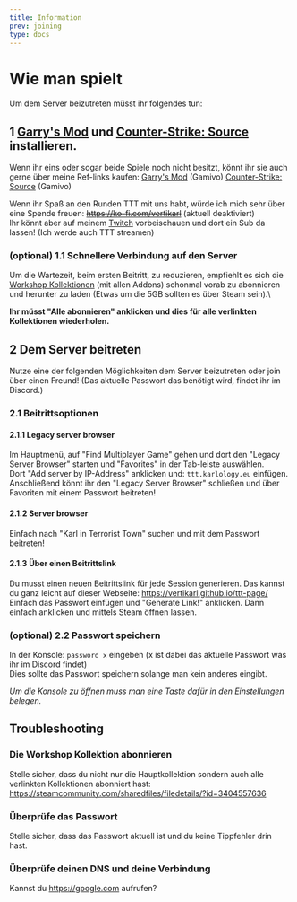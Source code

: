 ```yaml
---
title: Information
prev: joining
type: docs
---
```


# Wie man spielt

Um dem Server beizutreten müsst ihr folgendes tun:

## 1 [Garry's Mod](https://store.steampowered.com/app/4000/Garrys_Mod/) und [Counter-Strike: Source](https://store.steampowered.com/app/240/CounterStrike_Source/) installieren.

Wenn ihr eins oder sogar beide Spiele noch nicht besitzt, könnt ihr sie auch gerne über meine Ref-links kaufen:
[Garry's Mod](https://www.gamivo.com/product/garrys-mod-eu?glv=karl) (Gamivo)
[Counter-Strike: Source](https://www.gamivo.com/product/counter-strike-source-steam-gift?glv=karl) (Gamivo)

Wenn ihr Spaß an den Runden TTT mit uns habt, würde ich mich sehr über eine Spende freuen: ~~https://ko-fi.com/vertikarl~~ (aktuell deaktiviert)\
Ihr könnt aber auf meinem [Twitch](https://twitch.tv/vertiKarl) vorbeischauen und dort ein Sub da lassen! (Ich werde auch TTT streamen)

### (optional) 1.1 Schnellere Verbindung auf den Server

Um die Wartezeit, beim ersten Beitritt, zu reduzieren, empfiehlt es sich die [Workshop Kollektionen](#die-workshop-kollektion-abonnieren) (mit allen Addons) schonmal vorab zu abonnieren und herunter zu laden (Etwas um die 5GB sollten es über Steam sein).\

**Ihr müsst "Alle abonnieren" anklicken und dies für alle verlinkten Kollektionen wiederholen.**

## 2 Dem Server beitreten

Nutze eine der folgenden Möglichkeiten dem Server beizutreten oder join über einen Freund! (Das aktuelle Passwort das benötigt wird, findet ihr im Discord.)

### 2.1 Beitrittsoptionen

#### 2.1.1 Legacy server browser

Im Hauptmenü, auf "Find Multiplayer Game" gehen und dort den "Legacy Server Browser" starten und "Favorites" in der Tab-leiste auswählen.\
Dort "Add server by IP-Address" anklicken und: `ttt.karlology.eu` einfügen.\
Anschließend könnt ihr den "Legacy Server Browser" schließen und über Favoriten mit einem Passwort beitreten!

#### 2.1.2 Server browser

Einfach nach "Karl in Terrorist Town" suchen und mit dem Passwort beitreten!

#### 2.1.3 Über einen Beitrittslink

Du musst einen neuen Beitrittslink für jede Session generieren. Das kannst du ganz leicht auf dieser Webseite:
https://vertikarl.github.io/ttt-page/
Einfach das Passwort einfügen und "Generate Link!" anklicken. Dann einfach anklicken und mittels Steam öffnen lassen.

### (optional) 2.2 Passwort speichern

In der Konsole: `password x` eingeben (x ist dabei das aktuelle Passwort was ihr im Discord findet)\
Dies sollte das Passwort speichern solange man kein anderes eingibt.

_Um die Konsole zu öffnen muss man eine Taste dafür in den Einstellungen belegen._

## Troubleshooting

### Die Workshop Kollektion abonnieren

Stelle sicher, dass du nicht nur die Hauptkollektion sondern auch alle verlinkten Kollektionen abonniert hast:\
https://steamcommunity.com/sharedfiles/filedetails/?id=3404557636

### Überprüfe das Passwort

Stelle sicher, dass das Passwort aktuell ist und du keine Tippfehler drin hast.

### Überprüfe deinen DNS und deine Verbindung

Kannst du https://google.com aufrufen?
